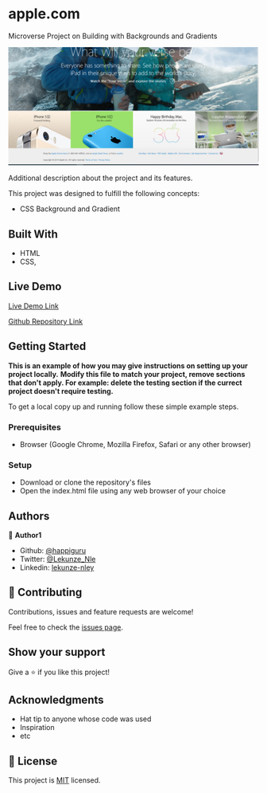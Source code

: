 # apple.com
Microverse Project on Building with Backgrounds and Gradients

![screenshot](./app_screenshot.PNG)

Additional description about the project and its features.

This project was designed to fulfill the following concepts:

- CSS Background and Gradient


## Built With

- HTML
- CSS,

## Live Demo

[Live Demo Link](https://rawcdn.githack.com/happiguru/apple.com/c06209f7c6482e81596da43635ef164b4eec23ee/index.html)

[Github Repository Link](https://github.com/happiguru/apple.com/tree/apple.com-feature-branch)

## Getting Started

**This is an example of how you may give instructions on setting up your project locally.**
**Modify this file to match your project, remove sections that don't apply. For example: delete the testing section if the currect project doesn't require testing.**



To get a local copy up and running follow these simple example steps.

### Prerequisites

- Browser (Google Chrome, Mozilla Firefox, Safari or any other browser)

### Setup

- Download or clone the repository's files
- Open the index.html file using any web browser of your choice




## Authors

👤 **Author1**

- Github: [@happiguru](https://github.com/happiguru)
- Twitter: [@Lekunze_Nle](https://twitter.com/Lekunze_Nley)
- Linkedin: [lekunze-nley](https://www.linkedin.com/in/lekunze-nley/)

## 🤝 Contributing

Contributions, issues and feature requests are welcome!

Feel free to check the [issues page](issues/).

## Show your support

Give a ⭐️ if you like this project!

## Acknowledgments

- Hat tip to anyone whose code was used
- Inspiration
- etc

## 📝 License

This project is [MIT](LICENSE) licensed.
